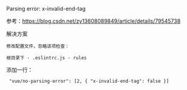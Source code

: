  Parsing error: x-invalid-end-tag
 
 参考：https://blog.csdn.net/zy13608089849/article/details/79545738
 
解决方案

``` 
修改配置文件，忽略该项检查：

根目录下 - .eslintrc.js - rules
```


添加一行：

``` 
 "vue/no-parsing-error": [2, { "x-invalid-end-tag": false }]
```
